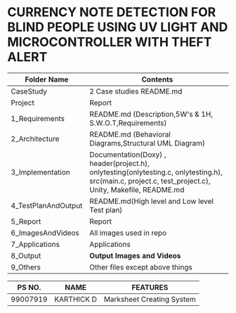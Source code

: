 # CURRENCY NOTE DETECTION FOR BLIND PEOPLE USING UV LIGHT AND MICROCONTROLLER WITH THEFT ALERT

| Folder Name | Contents |
|---|---|
| CaseStudy | 2 Case studies README.md|
| Project | Report |
|  1_Requirements | README.md (Description,5W's & 1H, S.W.O.T,Requirements)  |
|  2_Architecture | README.md (Behavioral Diagrams,Structural UML Diagram) |
| 3_Implementation | Documentation(Doxy) , header(project.h), onlytesting(onlytesting.c, onlytesting.h), src(main.c, project.c, test_project.c), Unity, Makefile, README.md |
| 4_TestPlanAndOutput | README.md(High level and Low level Test plan) |
| 5_Report | Report |
| 6_ImagesAndVideos | All images used in repo |
| 7_Applications | Applications |
| 8_Output | __Output Images and Videos__ |
| 9_Others | Other files except above things|

PS NO. |  NAME  |    FEATURES    |
-------|---------|----------------|
99007919| KARTHICK D  | Marksheet Creating System
